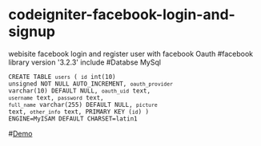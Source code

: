# codeigniter-facebook-login-and-signup
webisite facebook login and register user with facebook Oauth
#facebook library version '3.2.3' include
#Databse MySql 

<code>CREATE TABLE `users` (
  `id` int(10) unsigned NOT NULL AUTO_INCREMENT,
  `oauth_provider` varchar(10) DEFAULT NULL,
  `oauth_uid` text,
  `username` text,
  `password` text,
  `full_name` varchar(255) DEFAULT NULL,
  `picture` text,
  `other_info` text,
  PRIMARY KEY (`id`)
) ENGINE=MyISAM DEFAULT CHARSET=latin1
</code>

#<a href="http://www.vaimeo.com/demo/codeIgniter-facebook-login-and-register">Demo</a>



